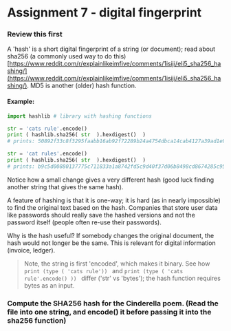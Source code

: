 # Assignment 7 - digital fingerprint


### Review this first

A 'hash' is a short digital fingerprint of a string (or document); read about sha256 (a commonly used way to do this) [https://www.reddit.com/r/explainlikeimfive/comments/1isiji/eli5_sha256_hashing/](https://www.reddit.com/r/explainlikeimfive/comments/1isiji/eli5_sha256_hashing/). MD5 is another (older) hash function.


#### Example:

```python
import hashlib # library with hashing functions

str = 'cats rule'.encode()
print ( hashlib.sha256( str  ).hexdigest()  )
# prints: 50892f33c8f3295faabb16ab92f72289b24a4754dbca14cab4127a39ad1e92e1

str = 'cat rules'.encode()
print ( hashlib.sha256( str  ).hexdigest()  )
# prints: b9c5d00880137775c711833a1a8742fd5c9d40f37d06b8498cd8674285c95878
```

Notice how a small change gives a very different hash (good luck finding another string that gives the same hash).

A feature of hashing is that it is one-way; it is hard (as in nearly impossible) to find the original text based on the hash. Companies that store user data like passwords should really save the hashed versions and not the password itself (people often re-use their passwords). 

Why is the hash useful? If somebody changes the original document, the hash would not longer be the same. This is relevant for digital information (invoice, ledger).


> Note, the string is first 'encoded', which makes it binary. See how `print (type ( 'cats rule')) ` and `print (type ( 'cats rule'.encode() )) ` differ ('str' vs 'bytes'); the hash function requires bytes as an input.

### Compute the SHA256 hash for the Cinderella poem. (Read the file into one string, and encode() it before passing it into the sha256 function)


